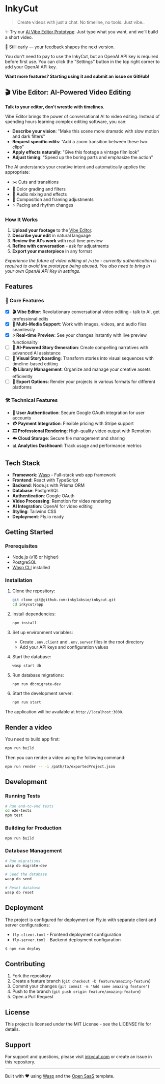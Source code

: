 # InkyCut

> Create videos with just a chat. No timeline, no tools. Just vibe..

✨ Try our [AI Vibe Editor Prototype](https://inkycut.com): Just type what you want, and we’ll build a short video.

🚧 Still early — your feedback shapes the next version. 

You don't need to pay to use the InkyCut, but an OpenAI API key is required before first use. You can click the "Settings" button in the top right corner to add your OpenAI API key.

**Want more features? Starting using it and submit an issue on GitHub!**

## 🎬 Vibe Editor: AI-Powered Video Editing

**Talk to your editor, don't wrestle with timelines.**

Vibe Editor brings the power of conversational AI to video editing. Instead of spending hours learning complex editing software, you can:

- **Describe your vision**: "Make this scene more dramatic with slow motion and dark filters"
- **Request specific edits**: "Add a zoom transition between these two clips"
- **Apply effects naturally**: "Give this footage a vintage film look"
- **Adjust timing**: "Speed up the boring parts and emphasize the action"

The AI understands your creative intent and automatically applies the appropriate:
- ✂️ Cuts and transitions
- 🎨 Color grading and filters
- 🎵 Audio mixing and effects
- 📐 Composition and framing adjustments
- ⚡ Pacing and rhythm changes

### How It Works

1. **Upload your footage** to the [Vibe Editor](https://inkycut.com/vibe).
2. **Describe your edit** in natural language
3. **Review the AI's work** with real-time preview
4. **Refine with conversation** - ask for adjustments
5. **Export your masterpiece** in any format

*Experience the future of video editing at `/vibe` - currently authentication is required to avoid the prototype being abused. You also need to bring in your own OpenAI API Key in settings.*

## Features

### 🚀 Core Features

- [x] **🎬 Vibe Editor**: Revolutionary conversational video editing - talk to AI, get professional edits
- [x] **🎥 Multi-Media Support**: Work with images, videos, and audio files seamlessly
- [x] **⚡ Real-time Preview**: See your changes instantly with live preview functionality
- [ ] **🤖 AI-Powered Story Generation**: Create compelling narratives with advanced AI assistance
- [ ] **📱 Visual Storyboarding**: Transform stories into visual sequences with timeline-based editing
- [ ] **📚 Library Management**: Organize and manage your creative assets efficiently
- [ ] **💾 Export Options**: Render your projects in various formats for different platforms

### 🛠️ Technical Features

- **🔐 User Authentication**: Secure Google OAuth integration for user accounts
- **💳 Payment Integration**: Flexible pricing with Stripe support
- **🎞️ Professional Rendering**: High-quality video output with Remotion
- **☁️ Cloud Storage**: Secure file management and sharing
- **📊 Analytics Dashboard**: Track usage and performance metrics

## Tech Stack

- **Framework**: [Wasp](https://wasp.sh) - Full-stack web app framework
- **Frontend**: React with TypeScript
- **Backend**: Node.js with Prisma ORM
- **Database**: PostgreSQL
- **Authentication**: Google OAuth
- **Video Processing**: Remotion for video rendering
- **AI Integration**: OpenAI for video editing
- **Styling**: Tailwind CSS
- **Deployment**: Fly.io ready

## Getting Started

### Prerequisites

- Node.js (v18 or higher)
- PostgreSQL
- [Wasp CLI](https://wasp.sh/docs/cli) installed

### Installation

1. Clone the repository:
   ```bash
   git clone git@github.com:inkylabsio/inkycut.git
   cd inkycut/app
   ```

2. Install dependencies:
   ```bash
   npm install
   ```

3. Set up environment variables:
   - Create `.env.client` and `.env.server` files in the root directory
   - Add your API keys and configuration values

4. Start the database:
   ```bash
   wasp start db
   ```

5. Run database migrations:
   ```bash
   npm run db:migrate-dev
   ```

6. Start the development server:
   ```bash
   npm run start
   ```

The application will be available at `http://localhost:3000`.

## Render a video

You need to build app first:

```bash
npm run build
```

Then you can render a video using the following command:

```bash
npm run render -- -i /path/to/exportedProject.json
```

## Development

### Running Tests

```bash
# Run end-to-end tests
cd e2e-tests
npm test
```

### Building for Production

```bash
npm run build
```

### Database Management

```bash
# Run migrations
wasp db migrate-dev

# Seed the database
wasp db seed

# Reset database
wasp db reset
```

## Deployment

The project is configured for deployment on Fly.io with separate client and server configurations:

- `fly-client.toml` - Frontend deployment configuration
- `fly-server.toml` - Backend deployment configuration

```bash
$ npm run deploy
```

## Contributing

1. Fork the repository
2. Create a feature branch (`git checkout -b feature/amazing-feature`)
3. Commit your changes (`git commit -m 'Add some amazing feature'`)
4. Push to the branch (`git push origin feature/amazing-feature`)
5. Open a Pull Request

## License

This project is licensed under the MIT License - see the LICENSE file for details.

## Support

For support and questions, please visit [inkycut.com](https://inkycut.com) or create an issue in this repository.

---

Built with ❤️ using [Wasp](https://wasp.sh) and the [Open SaaS](https://opensaas.sh) template.
